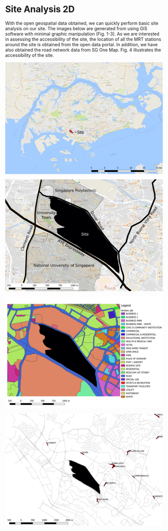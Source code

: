 # Site Analysis 2D

With the open geospatial data obtained, we can quickly perform basic site analysis on our site. The images below are generated from using GIS software with minimal graphic manipulation \(Fig. 1-3\). As we are interested in assessing the accessibility of the site, the location of all the MRT stations around the site is obtained from the open data portal. In addition, we have also obtained the road network data from SG One Map. Fig. 4 illustrates the accessibility of the site.

![Fig. 1: Location map of the site](./assets/01_overall_context.png)

![Fig. 2: Site map of the Project@Dover Road](./assets/07_site_annotated%20%282%29.png)

![Fig. 3: Land use analysis of the site](./assets/08_landuse_zoom.png)

![Fig. 4: Roads and MRT network around the site](./assets/04_mrt.png)

